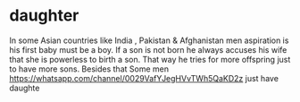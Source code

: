 # daughter
In some Asian countries like India , Pakistan &amp; Afghanistan men aspiration is his first baby must be a boy. If a son is not born he always accuses his wife that she is powerless to birth a son. That way he tries for more offspring just to have more sons.   Besides that Some men https://whatsapp.com/channel/0029VafYJegHVvTWh5QaKD2z just have daughte
